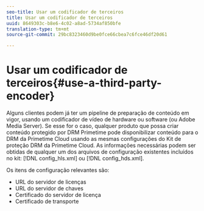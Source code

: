 ```yaml
---
seo-title: Usar um codificador de terceiros
title: Usar um codificador de terceiros
uuid: 8649303c-b8e6-4c02-a8ad-5734af850bfe
translation-type: tm+mt
source-git-commit: 29bc8323460d9be0fce66cbea7c6fce46df20d61

---
```



# Usar um codificador de terceiros{#use-a-third-party-encoder}

Alguns clientes podem já ter um pipeline de preparação de conteúdo em vigor, usando um codificador de vídeo de hardware ou software (ou Adobe Media Server). Se esse for o caso, qualquer produto que possa criar conteúdo protegido por DRM Primetime pode disponibilizar conteúdo para o DRM da Primetime Cloud usando as mesmas configurações do Kit de proteção DRM da Primetime Cloud. As informações necessárias podem ser obtidas de qualquer um dos arquivos de configuração existentes incluídos no kit: [!DNL config_hls.xml] ou [!DNL config_hds.xml].

Os itens de configuração relevantes são:

* URL do servidor de licenças
* URL do servidor de chaves
* Certificado do servidor de licença
* Certificado de transporte

